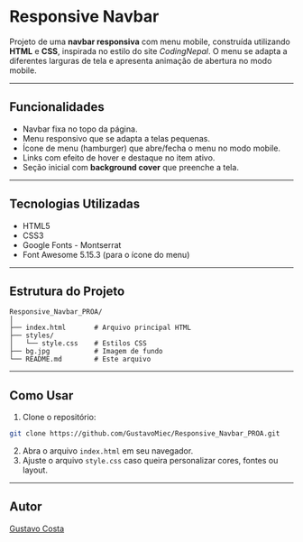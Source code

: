 # Responsive Navbar

Projeto de uma **navbar responsiva** com menu mobile, construída utilizando **HTML** e **CSS**, inspirada no estilo do site *CodingNepal*. O menu se adapta a diferentes larguras de tela e apresenta animação de abertura no modo mobile.

---

## Funcionalidades

- Navbar fixa no topo da página.
- Menu responsivo que se adapta a telas pequenas.
- Ícone de menu (hamburger) que abre/fecha o menu no modo mobile.
- Links com efeito de hover e destaque no item ativo.
- Seção inicial com **background cover** que preenche a tela.

---

## Tecnologias Utilizadas

- HTML5
- CSS3
- Google Fonts - Montserrat
- Font Awesome 5.15.3 (para o ícone do menu)

---

## Estrutura do Projeto

```
Responsive_Navbar_PROA/
│
├── index.html       # Arquivo principal HTML
├── styles/
│   └── style.css    # Estilos CSS
├── bg.jpg           # Imagem de fundo
└── README.md        # Este arquivo
```

---

## Como Usar

1. Clone o repositório:
```bash
git clone https://github.com/GustavoMiec/Responsive_Navbar_PROA.git
```
2. Abra o arquivo `index.html` em seu navegador.
3. Ajuste o arquivo `style.css` caso queira personalizar cores, fontes ou layout.

---

## Autor

[Gustavo Costa](https://github.com/GustavoMiec)

